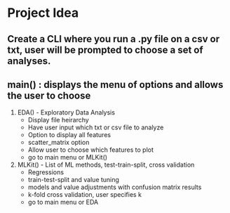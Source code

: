 # Project Idea

## Create a CLI where you run a .py file on a csv or txt, user will be prompted to choose a set of analyses.

## main() : displays the menu of options and allows the user to choose
1. EDA() - Exploratory Data Analysis
    * Display file heirarchy 
    * Have user input which txt or csv file to analyze
    * Option to display all features
    * scatter_matrix option
    * Allow user to choose which features to plot
    * go to main menu or MLKit()
2. MLKit() - List of ML methods, test-train-split, cross validation
    * Regressions
    * train-test-split and value tuning
    * models and value adjustments with confusion matrix results
    * k-fold cross validation, user specifies k
    * go to main menu or EDA